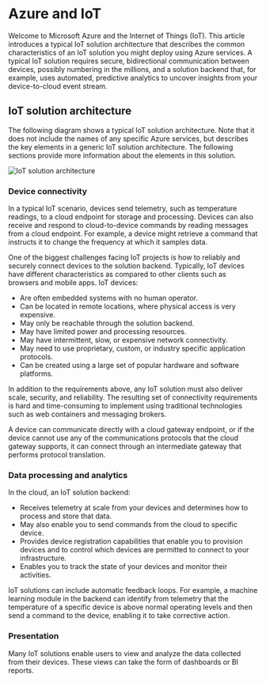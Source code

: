 # Azure and IoT

Welcome to Microsoft Azure and the Internet of Things (IoT). This article introduces a typical IoT solution architecture that describes the common characteristics of an IoT solution you might deploy using Azure services. A typical IoT solution requires secure, bidirectional communication between devices, possibly numbering in the millions, and a solution backend that, for example, uses automated, predictive analytics to uncover insights from your device-to-cloud event stream.

## IoT solution architecture

The following diagram shows a typical IoT solution architecture. Note that it does not include the names of any specific Azure services, but describes the key elements in a generic IoT solution architecture. The following sections provide more information about the elements in this solution.

![IoT solution architecture][img-solution-architecture]

### Device connectivity

In a typical IoT scenario, devices send telemetry, such as temperature readings, to a cloud endpoint for storage and processing. Devices can also receive and respond to cloud-to-device commands by reading messages from a cloud endpoint. For example, a device might retrieve a command that instructs it to change the frequency at which it samples data.

One of the biggest challenges facing IoT projects is how to reliably and securely connect devices to the solution backend. Typically, IoT devices have different characteristics as compared to other clients such as browsers and mobile apps. IoT devices:

- Are often embedded systems with no human operator.
- Can be located in remote locations, where physical access is very expensive.
- May only be reachable through the solution backend.
- May have limited power and processing resources.
- May have intermittent, slow, or expensive network connectivity.
- May need to use proprietary, custom, or industry specific application protocols.
- Can be created using a large set of popular hardware and software platforms.

In addition to the requirements above, any IoT solution must also deliver scale, security, and reliability. The resulting set of connectivity requirements is hard and time-consuming to implement using traditional technologies such as web containers and messaging brokers.

A device can communicate directly with a cloud gateway endpoint, or if the device cannot use any of the communications protocols that the cloud gateway supports, it can connect through an intermediate gateway that performs protocol translation.

### Data processing and analytics

In the cloud, an IoT solution backend:

- Receives telemetry at scale from your devices and determines how to process and store that data. 
- May also enable you to send commands from the cloud to specific device.
- Provides device registration capabilities that enable you to provision devices and to control which devices are permitted to connect to your infrastructure.
- Enables you to track the state of your devices and monitor their activities.

IoT solutions can include automatic feedback loops. For example, a machine learning module in the backend can identify from telemetry that the temperature of a specific device is above normal operating levels and then send a command to the device, enabling it to take corrective action.

### Presentation

Many IoT solutions enable users to view and analyze the data collected from their devices. These views can take the form of dashboards or BI reports.

[img-solution-architecture]: ./media/iot-azure-and-iot/iot-reference-architecture.png

[lnk-machinelearning]: http://azure.microsoft.com/services/machine-learning/
[Azure IoT Suite]: http://azure.microsoft.com/solutions/iot


